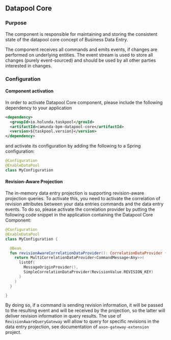 ## Datapool Core

### Purpose

The component is responsible for maintaining and storing the consistent state of the datapool
core concept of Business Data Entry.

The component receives all commands and emits events, if changes are performed on underlying entities.
The event stream is used to store all changes (purely event-sourced) and should be used by all other
parties interested in changes.

### Configuration

#### Component activation

In order to activate Datapool Core component, please include the following dependency to your application

```xml
<dependency>
  <groupId>io.holunda.taskpool</grouId>
  <artifactId>camunda-bpm-datapool-core</artifactId>
  <version>${taskpool.version}</version>
</dependency>
```

and activate its configuration by adding the following to a Spring configuration:

```kotlin
@Configuration
@EnableDataPool
class MyConfiguration
```

#### Revision-Aware Projection

The in-memory data entry projection is supporting revision-aware projection queries. To activate this, you need
to activate the correlation of revision attributes between your data entries commands and the data entry events. To do so, please
activate the correlation provider by putting the following code snippet in the application containing the Datapool Core Component:

```kotlin
@Configuration
@EnableDataPool
class MyConfiguration {

  @Bean
  fun revisionAwareCorrelationDataProvider(): CorrelationDataProvider {
    return MultiCorrelationDataProvider<CommandMessage<Any>>(
      listOf(
        MessageOriginProvider(),
        SimpleCorrelationDataProvider(RevisionValue.REVISION_KEY)
      )
    )
  }

}
```

By doing so, if a command is sending revision information, it will be passed to the resulting event and will be received by the projection, so the
latter will deliver revision information in query results. The use of `RevisionAwareQueryGateway` will allow to query for specific revisions in the data entry
projection, see documentation of `axon-gateway-extension` project.
